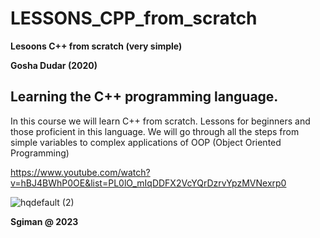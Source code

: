 # LESSONS_CPP_from_scratch

**Lesoons  C++ from scratch (very simple)**

**Gosha Dudar (2020)**

## Learning the C++ programming language. 

In this course we will learn C++ from scratch. 
Lessons for beginners and those proficient in this language. We will go through all the steps 
from simple variables to complex applications of OOP (Object Oriented Programming)

https://www.youtube.com/watch?v=hBJ4BWhP0OE&list=PL0lO_mIqDDFX2VcYQrDzrvYpzMVNexrp0

![hqdefault (2)](https://github.com/sgiman/LESSONS_CPP_from_scratch/assets/7030369/85598c65-3eba-4f4d-9b08-749cc698a7ef)


**Sgiman @ 2023**
